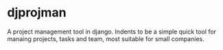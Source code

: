 # djprojman
A project management tool in django. Indents to be a simple quick tool for manaing projects, tasks and team, most suitable for small companies.
